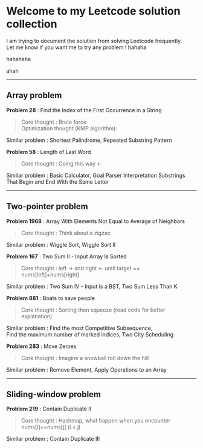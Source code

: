 # Welcome to my Leetcode solution collection

I am trying to document the solution from solving Leetcode frequently. <br>
Let me know if you want me to try any problem !
hahaha

hahahaha

ahah


---

## Array problem 

**Problem 28** : Find the Index of the First Occurrence in a String <br>
> Core thought : Brute force <br>
> Optimization thought (KMP algorithm): <br>

Similar problem : Shortest Palindrome, Repeated Substring Pattern

**Problem 58** : Length of Last Word <br>
> Core thought : Going this way <- <br>

Similar problem : Basic Calculator, Goal Parser Interpretation
Substrings That Begin and End With the Same Letter

---

## Two-pointer problem 

**Problem 1968** : Array With Elements Not Equal to Average of Neighbors <br>
> Core thought : Think about a zigzac <br>

Similar problem : Wiggle Sort, Wiggle Sort II

**Problem 167** : Two Sum II - Input Array Is Sorted <br>
> Core thought : left -> and right <- until target == nums[left]+nums[right] <br>

Similar problem : Two Sum IV - Input is a BST, Two Sum Less Than K

**Problem 881** : Boats to save people <br>
> Core thought : Sorting then squeeze (read code for better explanation) 

Similar problem : Find the most Competitive Subsequence, <br>
Find the maximum number of marked indices, Two City Scheduling

**Problem 283** : Move Zeroes <br>
> Core thought : Imagine a snowball roll down the hill 

Similar problem : Remove Element, Apply Operations to an Array

---

## Sliding-window problem 

**Problem 219** : Contain Duplicate II <br>
> Core thought : Hashmap, what happen when you encounter nums[i]==nums[j] (i \< j) <br>

Similar problem : Contain Duplicate III
